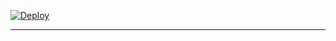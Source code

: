 [![Deploy](https://www.herokucdn.com/deploy/button.svg)](https://dashboard.heroku.com/new?template=https://github.com/ramavtarchauhan420/JaniMusicLove)

---

